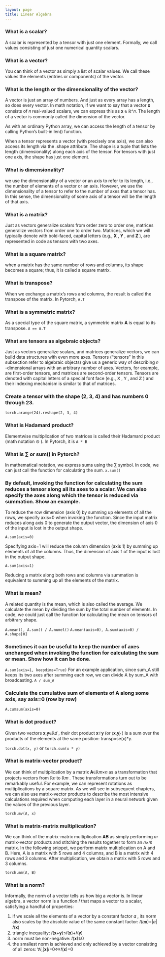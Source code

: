 ```yaml
---
layout: page
title: Linear Algebra
---
```


### What is a scalar?
A scalar is represented by a tensor with just one element. Formally, we call values consisting of just one numerical quantity scalars.

### What is a vector?
You can think of a vector as simply a list of scalar values. We call these values the elements (entries or components) of the vector.

### What is the length or the dimensionality of the vector?
A vector is just an array of numbers. And just as every array has a length, so does every vector. In math notation, if we want to say that a vector  𝐱  consists of  𝑛  real-valued scalars, we can express this as  𝐱 ∈ ℝ^𝑛. The length of a vector is commonly called the dimension of the vector.

As with an ordinary Python array, we can access the length of a tensor by calling Python’s built-in len() function.

When a tensor represents a vector (with precisely one axis), we can also access its length via the .shape attribute. The shape is a tuple that lists the length (dimensionality) along each axis of the tensor. For tensors with just one axis, the shape has just one element.

### What is dimensionality?
we use the dimensionality of a vector or an axis to refer to its length, i.e., the number of elements of a vector or an axis. However, we use the dimensionality of a tensor to refer to the number of axes that a tensor has. In this sense, the dimensionality of some axis of a tensor will be the length of that axis.

### What is a matrix?
Just as vectors generalize scalars from order zero to order one, matrices generalize vectors from order one to order two. Matrices, which we will typically denote with bold-faced, capital letters (e.g.,  𝐗 ,  𝐘 , and  𝐙 ), are represented in code as tensors with two axes.

### What is a square matrix?
when a matrix has the same number of rows and columns, its shape becomes a square; thus, it is called a square matrix.

### What is transpose?
When we exchange a matrix’s rows and columns, the result is called the transpose of the matrix. In Pytorch, `A.T`

### What is a symmetric matrix?
As a special type of the square matrix, a symmetric matrix  𝐀  is equal to its transpose. `A == A.T`

### What are tensors as algebraic objects?
Just as vectors generalize scalars, and matrices generalize vectors, we can build data structures with even more axes. Tensors (“tensors” in this subsection refer to algebraic objects) give us a generic way of describing  𝑛 -dimensional arrays with an arbitrary number of axes. Vectors, for example, are first-order tensors, and matrices are second-order tensors. Tensors are denoted with capital letters of a special font face (e.g.,  𝖷 ,  𝖸 , and  𝖹 ) and their indexing mechanism is similar to that of matrices.

### Create a tensor with the shape (2, 3, 4) and has numbers 0 through 23.
`torch.arange(24).reshape(2, 3, 4)`

### What is Hadamard product?
Elementwise multiplication of two matrices is called their Hadamard product (math notation  ⊙ ). In Pytorch, it is `A * B`

### What is ∑ or sum() in Pytorch?
In mathematical notation, we express sums using the  ∑  symbol. In code, we can just call the function for calculating the sum. `x.sum()`

### By default, invoking the function for calculating the sum reduces a tensor along all its axes to a scalar. We can also specify the axes along which the tensor is reduced via summation. Show an example.
To reduce the row dimension (axis 0) by summing up elements of all the rows, we specify axis=0 when invoking the function. Since the input matrix reduces along axis 0 to generate the output vector, the dimension of axis 0 of the input is lost in the output shape.

`A.sum(axis=0)`

Specifying axis=1 will reduce the column dimension (axis 1) by summing up elements of all the columns. Thus, the dimension of axis 1 of the input is lost in the output shape.

`A.sum(axis=1)`

Reducing a matrix along both rows and columns via summation is equivalent to summing up all the elements of the matrix.

### What is mean?
A related quantity is the mean, which is also called the average. We calculate the mean by dividing the sum by the total number of elements. In code, we could just call the function for calculating the mean on tensors of arbitrary shape.

`A.mean(), A.sum() / A.numel()`
`A.mean(axis=0), A.sum(axis=0) / A.shape[0]`

### Sometimes it can be useful to keep the number of axes unchanged when invoking the function for calculating the sum or mean. Show how it can be done.
`A.sum(axis=1, keepdims=True)`
For an example application, since sum_A still keeps its two axes after summing each row, we can divide A by sum_A with broadcasting.
`A / sum_A`

### Calculate the cumulative sum of elements of A along some axis, say axis=0 (row by row)
`A.cumsum(axis=0)`

### What is dot product?
Given two vectors  𝐱,𝐲∈ℝ𝑑 , their dot product  𝐱⊤𝐲  (or  ⟨𝐱,𝐲⟩ ) is a sum over the products of the elements at the same position:  transpose(x)*y.

`torch.dot(x, y)` or `torch.sum(x * y)`

### What is matrix-vector product?
We can think of multiplication by a matrix  𝐀∈ℝ𝑚×𝑛  as a transformation that projects vectors from  ℝ𝑛  to  ℝ𝑚 . These transformations turn out to be remarkably useful. For example, we can represent rotations as multiplications by a square matrix. As we will see in subsequent chapters, we can also use matrix-vector products to describe the most intensive calculations required when computing each layer in a neural network given the values of the previous layer.

`torch.mv(A, x)`

### What is matrix-matrix multiplication?
We can think of the matrix-matrix multiplication  𝐀𝐁  as simply performing  𝑚  matrix-vector products and stitching the results together to form an  𝑛×𝑚  matrix. In the following snippet, we perform matrix multiplication on A and B. Here, A is a matrix with 5 rows and 4 columns, and B is a matrix with 4 rows and 3 columns. After multiplication, we obtain a matrix with 5 rows and 3 columns.

`torch.mm(A, B)`

### What is a norm?
Informally, the norm of a vector tells us how big a vector is. In linear algebra, a vector norm is a function  𝑓  that maps a vector to a scalar, satisfying a handful of properties:
1. if we scale all the elements of a vector by a constant factor  𝛼 , its norm also scales by the absolute value of the same constant factor: 𝑓(𝛼𝐱)=|𝛼|𝑓(𝐱)
1. triangle inequality: 𝑓(𝐱+𝐲)≤𝑓(𝐱)+𝑓(𝐲)
1. norm must be non-negative: 𝑓(𝐱)≥0
1. the smallest norm is achieved and only achieved by a vector consisting of all zeros: ∀𝑖,[𝐱]𝑖=0⇔𝑓(𝐱)=0

### 